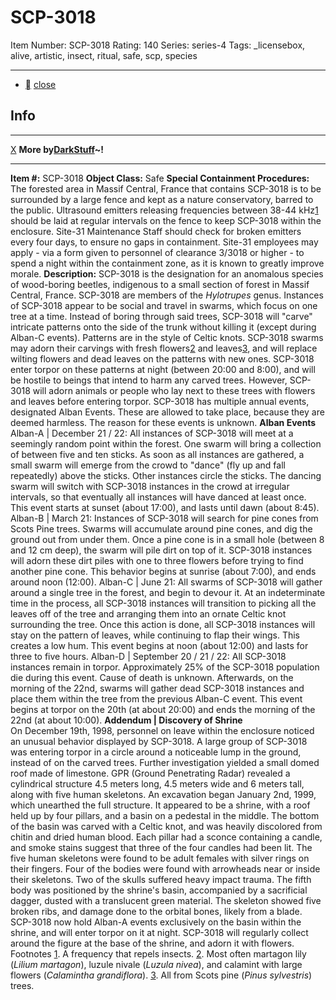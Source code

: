# SCP-3018
Item Number: SCP-3018
Rating: 140
Series: series-4
Tags: _licensebox, alive, artistic, insect, ritual, safe, scp, species

---

  * [](javascript:;)
[close](javascript:;)
## Info
* * *
[X](javascript:;)
**More by[DarkStuff](/dr-k-stuff-s-personnel-file)~!**
* * *

**Item #:** SCP-3018
**Object Class:** Safe
**Special Containment Procedures:** The forested area in Massif Central, France that contains SCP-3018 is to be surrounded by a large fence and kept as a nature conservatory, barred to the public. Ultrasound emitters releasing frequencies between 38-44 kHz[1](javascript:;) should be laid at regular intervals on the fence to keep SCP-3018 within the enclosure. Site-31 Maintenance Staff should check for broken emitters every four days, to ensure no gaps in containment. Site-31 employees may apply - via a form given to personnel of clearance 3/3018 or higher - to spend a night within the containment zone, as it is known to greatly improve morale.
**Description:** SCP-3018 is the designation for an anomalous species of wood-boring beetles, indigenous to a small section of forest in Massif Central, France. SCP-3018 are members of the _Hylotrupes_ genus. Instances of SCP-3018 appear to be social and travel in swarms, which focus on one tree at a time. Instead of boring through said trees, SCP-3018 will "carve" intricate patterns onto the side of the trunk without killing it (except during Alban-C events). Patterns are in the style of Celtic knots.
SCP-3018 swarms may adorn their carvings with fresh flowers[2](javascript:;) and leaves[3](javascript:;), and will replace wilting flowers and dead leaves on the patterns with new ones. SCP-3018 enter torpor on these patterns at night (between 20:00 and 8:00), and will be hostile to beings that intend to harm any carved trees. However, SCP-3018 will adorn animals or people who lay next to these trees with flowers and leaves before entering torpor.
SCP-3018 has multiple annual events, designated Alban Events. These are allowed to take place, because they are deemed harmless. The reason for these events is unknown.
**Alban Events**  
Alban-A | December 21 / 22: All instances of SCP-3018 will meet at a seemingly random point within the forest. One swarm will bring a collection of between five and ten sticks. As soon as all instances are gathered, a small swarm will emerge from the crowd to "dance" (fly up and fall repeatedly) above the sticks. Other instances circle the sticks. The dancing swarm will switch with SCP-3018 instances in the crowd at irregular intervals, so that eventually all instances will have danced at least once. This event starts at sunset (about 17:00), and lasts until dawn (about 8:45).
Alban-B | March 21: Instances of SCP-3018 will search for pine cones from Scots Pine trees. Swarms will accumulate around pine cones, and dig the ground out from under them. Once a pine cone is in a small hole (between 8 and 12 cm deep), the swarm will pile dirt on top of it. SCP-3018 instances will adorn these dirt piles with one to three flowers before trying to find another pine cone. This behavior begins at sunrise (about 7:00), and ends around noon (12:00).
Alban-C | June 21: All swarms of SCP-3018 will gather around a single tree in the forest, and begin to devour it. At an indeterminate time in the process, all SCP-3018 instances will transition to picking all the leaves off of the tree and arranging them into an ornate Celtic knot surrounding the tree. Once this action is done, all SCP-3018 instances will stay on the pattern of leaves, while continuing to flap their wings. This creates a low hum. This event begins at noon (about 12:00) and lasts for three to five hours.
Alban-D | September 20 / 21 / 22: All SCP-3018 instances remain in torpor. Approximately 25% of the SCP-3018 population die during this event. Cause of death is unknown. Afterwards, on the morning of the 22nd, swarms will gather dead SCP-3018 instances and place them within the tree from the previous Alban-C event. This event begins at torpor on the 20th (at about 20:00) and ends the morning of the 22nd (at about 10:00).
**Addendum | Discovery of Shrine**  
On December 19th, 1998, personnel on leave within the enclosure noticed an unusual behavior displayed by SCP-3018. A large group of SCP-3018 was entering torpor in a circle around a noticeable lump in the ground, instead of on the carved trees. Further investigation yielded a small domed roof made of limestone.
GPR (Ground Penetrating Radar) revealed a cylindrical structure 4.5 meters long, 4.5 meters wide and 6 meters tall, along with five human skeletons. An excavation began January 2nd, 1999, which unearthed the full structure. It appeared to be a shrine, with a roof held up by four pillars, and a basin on a pedestal in the middle. The bottom of the basin was carved with a Celtic knot, and was heavily discolored from chitin and dried human blood. Each pillar had a sconce containing a candle, and smoke stains suggest that three of the four candles had been lit. The five human skeletons were found to be adult females with silver rings on their fingers. Four of the bodies were found with arrowheads near or inside their skeletons. Two of the skulls suffered heavy impact trauma. The fifth body was positioned by the shrine's basin, accompanied by a sacrificial dagger, dusted with a translucent green material. The skeleton showed five broken ribs, and damage done to the orbital bones, likely from a blade.
SCP-3018 now hold Alban-A events exclusively on the basin within the shrine, and will enter torpor on it at night. SCP-3018 will regularly collect around the figure at the base of the shrine, and adorn it with flowers.
Footnotes
[1](javascript:;). A frequency that repels insects.
[2](javascript:;). Most often martagon lily (_Lilium martagon_), luzule nivale (_Luzula nivea_), and calamint with large flowers (_Calamintha grandiflora_).
[3](javascript:;). All from Scots pine (_Pinus sylvestris_) trees.